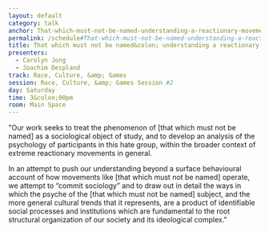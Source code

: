 ```yaml
---
layout: default
category: talk
anchor: That-which-must-not-be-named-understanding-a-reactionary-movement-and-its-structural-roots
permalink: /schedule#That-which-must-not-be-named-understanding-a-reactionary-movement-and-its-structural-roots
title: That which must not be named&colon; understanding a reactionary movement and its structural roots
presenters:
  - Carolyn Jong
  - Joachim Despland
track: Race, Culture, &amp; Games
session: Race, Culture, &amp; Games Session #2
day: Saturday
time: 3&colon;00pm
room: Main Space
---
```

"Our work seeks to treat the phenomenon of [that which must not be named] as a sociological object of study, and to develop an analysis of the psychology of participants in this hate group, within the broader context of extreme reactionary movements in general. 

In an attempt to push our understanding beyond a surface behavioural account of how movements like [that which must not be named] operate, we attempt to “commit sociology” and to draw out in detail the ways in which the psyche of the [that which must not be named] subject, and the more general cultural trends that it represents, are a product of identifiable social processes and institutions which are fundamental to the root structural organization of our society and its ideological complex."